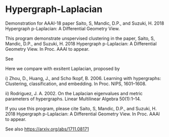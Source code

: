 # Hypergraph-Laplacian
Demonstration for AAAI-18 paper Saito, S, Mandic, D.P., and Suzuki, H. 2018 Hypergraph p-Laplacian: A Differential Geometry View.

This program demonstrate unspervised clustering in the paper, Saito, S, Mandic, D.P., and Suzuki, H. 2018 Hypergraph p-Laplacian: A Differential Geometry View. In Proc. AAAI to appear.

See 

Here we compare with exsitent Laplacian, proposed by 

i) Zhou, D., Huang, J., and Scho ̈lkopf, B. 2006. Learning with hypergraphs: Clustering, classification, and embedding. In Proc. NIPS, 1601–1608.

ii) Rodriguez, J. A. 2002. On the Laplacian eigenvalues and metric parameters of hypergraphs. Linear Multilinear Algebra 50(1):1–14.


If you use this program, please cite
Saito, S, Mandic, D.P., and Suzuki, H. 2018 Hypergraph p-Laplacian: A Differential Geometry View. In Proc. AAAI to appear.

See also https://arxiv.org/abs/1711.08171
